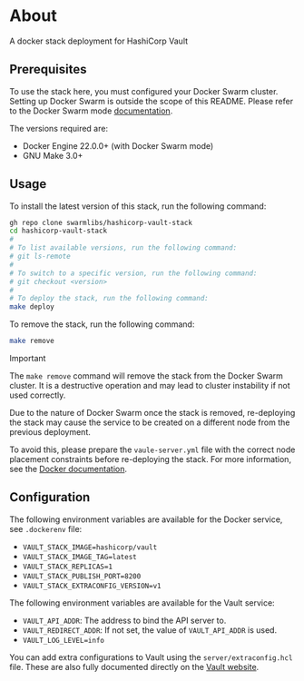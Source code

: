 # About
A docker stack deployment for HashiCorp Vault

## Prerequisites

To use the stack here, you must configured your Docker Swarm cluster. Setting up Docker Swarm is outside the scope of this README. Please refer to the Docker Swarm mode [documentation](https://docs.docker.com/engine/swarm/).

The versions required are:
- Docker Engine 22.0.0+ (with Docker Swarm mode)
- GNU Make 3.0+

## Usage

To install the latest version of this stack, run the following command:

```bash
gh repo clone swarmlibs/hashicorp-vault-stack
cd hashicorp-vault-stack
# 
# To list available versions, run the following command:
# git ls-remote
# 
# To switch to a specific version, run the following command:
# git checkout <version>
# 
# To deploy the stack, run the following command:
make deploy
```

To remove the stack, run the following command:

```bash
make remove
```

> [!IMPORTANT]
> The `make remove` command will remove the stack from the Docker Swarm cluster.
> It is a destructive operation and may lead to cluster instability if not used correctly.
>
> Due to the nature of Docker Swarm once the stack is removed,
> re-deploying the stack may cause the service to be created on a different node from the previous deployment.
>
> To avoid this, please prepare the `vaule-server.yml` file with the correct node placement constraints before re-deploying the stack.
> For more information, see the [Docker documentation](https://docs.docker.com/engine/swarm/services/#placement-constraints).

## Configuration

The following environment variables are available for the Docker service, see `.dockerenv` file:
- `VAULT_STACK_IMAGE=hashicorp/vault`
- `VAULT_STACK_IMAGE_TAG=latest`
- `VAULT_STACK_REPLICAS=1`
- `VAULT_STACK_PUBLISH_PORT=8200`
- `VAULT_STACK_EXTRACONFIG_VERSION=v1`

The following environment variables are available for the Vault service:
- `VAULT_API_ADDR`: The address to bind the API server to.
- `VAULT_REDIRECT_ADDR`: If not set, the value of `VAULT_API_ADDR` is used.
- `VAULT_LOG_LEVEL=info`

You can add extra configurations to Vault using the `server/extraconfig.hcl` file. These are also fully documented directly on the [Vault website](https://developer.hashicorp.com/vault/docs/configuration).
